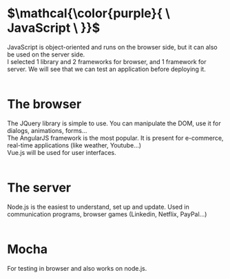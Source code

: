 # $\mathcal{\color{purple}{ \ JavaScript \ }}$<br>

JavaScript is object-oriented and runs on the browser side, but it can also be used on the server side.
<br>
I selected 1 library and 2 frameworks for browser, and 1 framework for server. We will see that we can test an application before deploying it.
<br><br>

# The browser <br>

The JQuery library is simple to use. You can manipulate the DOM, use it for dialogs, animations, forms...<br>
The AngularJS framework is the most popular. It is present for e-commerce, real-time applications (like weather, Youtube...)<br>
Vue.js will be used for user interfaces.
<br><br>

# The server<br>

Node.js is the easiest to understand, set up and update. Used in communication programs, browser games (Linkedin, Netflix, PayPal...)<br><br>

# Mocha<br>

For testing in browser and also works on node.js.